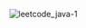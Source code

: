 ![leetcode_java-1](https://github.com/user-attachments/assets/00b523ad-e00f-4aa4-aec3-cbc7f8364fd9)

